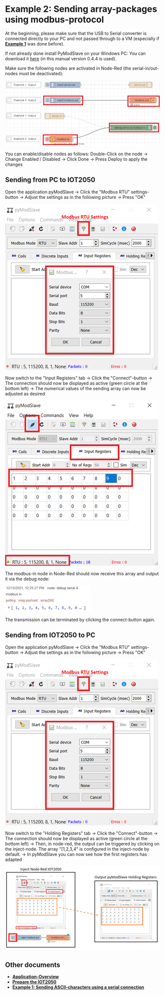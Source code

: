 # **Example 2: Sending array-packages using modbus-protocol**

At the beginning, please make sure that the USB to Serial converter is connected directly to your PC and not passed through to a VM (especially if [**Example 1**](README_Example_1) was done before).

If not already done install PyModSlave on your Windows PC: You can download it [here](https://pypi.org/project/pyModSlave/) (in this manual version 0.4.4 is used).

Make sure the following nodes are activated in Node-Red (the serial-in/out-nodes must be deactivated):

![Example 2 Node-Red](graphics/nodered-example-2.png)

You can enable/disable nodes as follows: Double-Click on the node -> Change Enabled / Disabled -> Click Done -> Press Deploy to apply the changes

## **Sending from PC to IOT2050**

Open the application pyModSlave -> Click the "Modbus RTU" settings-button -> Adjust the settings as in the following picture -> Press "OK"

![pyModSlave Modbus RTU Settings](graphics/pymodslave-modbus-rtu-settings.png)

Now switch to the "Input Registers" tab -> Click the "Connect"-button -> The connection should now be displayed as active (green circle at the bottom left) -> The numerical values of the sending array can now be adjusted as desired

![pyModSlave connecting](graphics/pymodslave-connecting.png)

The modbus-in node in Node-Red should now receive this array and output it via the debug node:

![Modbus Input Node-Red](graphics/modbus-in-output-node-red.png)

The transmission can be terminated by clicking the connect-button again.

## **Sending from IOT2050 to PC**

Open the application pyModSlave -> Click the "Modbus RTU" settings-button -> Adjust the settings as in the following picture -> Press "OK"

![pyModSlave Modbus RTU Settings](graphics/pymodslave-modbus-rtu-settings.png)

Now switch to the "Holding Registers" tab -> Click the "Connect"-button -> The connection should now be displayed as active (green circle at the bottom left) -> Then, in node-red, the output can be triggered by clicking on the inject-node. The array "[1,2,3,4" is configured in the inject-node by default. -> In pyModSlave you can now see how the first registers has adapted

![sending modbus from IOT2050 to pyModSlave](graphics/sending-modbus-iot2050-to-pymodslave.png)

## **Other documents**

- [**Application-Overview**](../README.md)
- [**Prepare the IOT2050**](README-Prepare-the-IOT2050.md)
- [**Example 1: Sending ASCII-characters using a serial connection**](README-Example-1.md)
